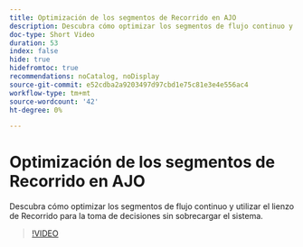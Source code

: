 ```yaml
---
title: Optimización de los segmentos de Recorrido en AJO
description: Descubra cómo optimizar los segmentos de flujo continuo y utilizar el lienzo de Recorrido para la toma de decisiones sin sobrecargar el sistema.
doc-type: Short Video
duration: 53
index: false
hide: true
hidefromtoc: true
recommendations: noCatalog, noDisplay
source-git-commit: e52cdba2a9203497d97cbd1e75c81e3e4e556ac4
workflow-type: tm+mt
source-wordcount: '42'
ht-degree: 0%

---
```



# Optimización de los segmentos de Recorrido en AJO

Descubra cómo optimizar los segmentos de flujo continuo y utilizar el lienzo de Recorrido para la toma de decisiones sin sobrecargar el sistema.

<!-- 62_S522_3442522_52_streamlining-journey-segments-in-ajo -->
>[!VIDEO](https://video.tv.adobe.com/v/3458244/?learn=on&enablevpops=true)
